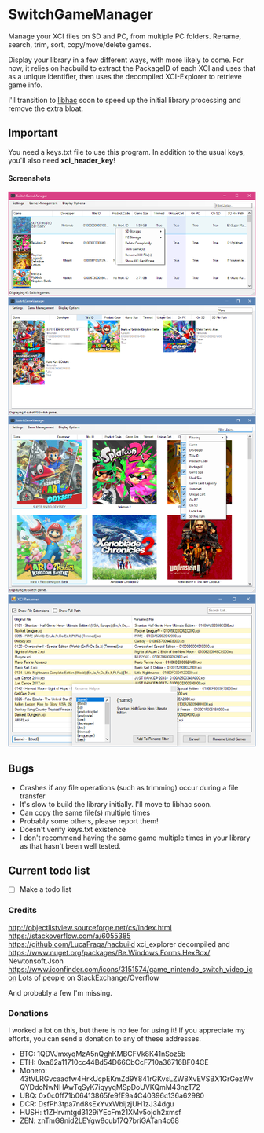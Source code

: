 # SwitchGameManager

Manage your XCI files on SD and PC, from multiple PC folders. Rename, search, trim, sort, copy/move/delete games.

Display your library in a few different ways, with more likely to come. For now, it relies on hacbuild to extract the PackageID of each XCI and uses that as a unique identifier, then uses the decompiled XCI-Explorer to retrieve game info.

I'll transition to [libhac](https://github.com/Thealexbarney/libhac) soon to speed up the initial library processing and remove the extra bloat.

## Important
You need a keys.txt file to use this program.
In addition to the usual keys, you'll also need **xci_header_key**!

#### Screenshots
![Screenshot](Screens/1.png)
![Screenshot](Screens/2.png)
![Screenshot](Screens/3.png)
![Screenshot](Screens/4.png)

## Bugs
- Crashes if any file operations (such as trimming) occur during a file transfer
- It's slow to build the library initially. I'll move to libhac soon.
- Can copy the same file(s) multiple times
- Probably some others, please report them!
- Doesn't verify keys.txt existence
- I don't recommend having the same game multiple times in your library as that hasn't been well tested.

## Current todo list
- [ ] Make a todo list

### Credits
http://objectlistview.sourceforge.net/cs/index.html
https://stackoverflow.com/a/6055385
https://github.com/LucaFraga/hacbuild
xci_explorer decompiled and https://www.nuget.org/packages/Be.Windows.Forms.HexBox/
Newtonsoft.Json
https://www.iconfinder.com/icons/3151574/game_nintendo_switch_video_icon
Lots of people on StackExchange/Overflow

And probably a few I'm missing.

### Donations
I worked a lot on this, but there is no fee for using it! If you appreciate my efforts, you can send a donation to any of these addresses.

 * BTC: 1QDVJmxyqMzA5nQghKMBCFVk8K41nSoz5b
 * ETH: 0xa62a11710cc44Bd54D66CbCcF710a36716BF04CE
 * Monero: 43tVLRGvcaadfw4HrkUcpEKmZd9Y841rGKvsLZW8XvEVSBX1GrGezWvQYDdoNwNHAwTqSyK7iqyyqMSpDoUVKQmM43nzT72
 * UBQ: 0x0c0ff71b06413865fe9fE9a4C40396c136a62980
 * DCR: DsfPh3tpa7nd8sExYvxWbijzjUH1zJ34dgu
 * HUSH: t1ZHrvmtgd3129iYEcFm21XMv5ojdh2xmsf
 * ZEN: znTmG8nid2LEYgw8cub17Q7briGATan4c68
 
